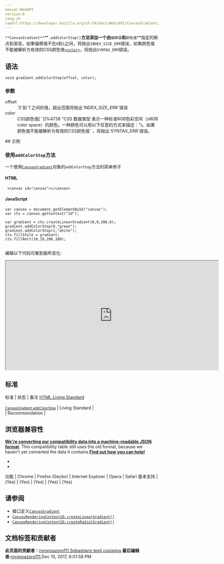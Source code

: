 ```yaml
---
manual:WebAPI
version:0
lang:zh
rawUrl:https://developer.mozilla.org/zh-CN/docs/Web/API/CanvasGradient/addColorStop
---
```






`**CanvasGradient**`**`.addColorStop()`**方法添加一个由**`偏移值`**和**`颜色值`**指定的断点到渐变。如果偏移值不在`0`到`1`之间，将抛出`INDEX_SIZE_ERR`错误，如果颜色值不能被解析为有效的CSS颜色值[`<color>`](%4738 "CSS 数据类型 <color> 表示一种标准RGB色彩空间（sRGB color space）的颜色。一种颜色可以用以下任意的方式来描述：")，将抛出`SYNTAX_ERR`错误。


## 语法<a name="语法"></a>

```
void gradient.addColorStop(offset, color);

```

### 参数<a name="参数"></a>
<dl><dt id=''>offset</dt><dd>`0`到`1`之间的值，超出范围将抛出`INDEX_SIZE_ERR`错误</dd><dt id=''>color</dt><dd>CSS颜色值[`<color>`](%4738 "CSS 数据类型 <color> 表示一种标准RGB色彩空间（sRGB color space）的颜色。一种颜色可以用以下任意的方式来描述：")。如果颜色值不能被解析为有效的CSS颜色值`<color>`，将抛出`SYNTAX_ERR`错误。</dd></dl>
## 示例<a name="示例"></a>

### 使用`addColorStop`方法<a name="使用addColorStop方法"></a>


一个使用[`CanvasGradient`](%13 "CanvasGradient 接口表示描述渐变的不透明对象。通过 CanvasRenderingContext2D.createLinearGradient() 或 CanvasRenderingContext2D.createRadialGradient() 的返回值得到.")对象的`addColorStop`方法的简单例子


#### HTML<a name="HTML"></a>

```
 <canvas id="canvas"></canvas>
```

#### JavaScript<a name="JavaScript"></a>

```
var canvas = document.getElementById("canvas");
var ctx = canvas.getContext("2d");

var gradient = ctx.createLinearGradient(0,0,200,0);
gradient.addColorStop(0,"green");
gradient.addColorStop(1,"white");
ctx.fillStyle = gradient;
ctx.fillRect(10,10,200,100); 
 

```


编辑以下代码可看到画布变化:



<iframe src='https://mdn.mozillademos.org/zh-CN/docs/Web/API/CanvasGradient/addColorStop$samples/Playable_code?revision=1335802' width='700' height='360'></iframe>



## 标准<a name="标准"></a>
标准 | 状态 | 备注 
[HTML Living Standard<br></br><small>CanvasGradient.addColorStop</small>](%23616 "") | Living Standard |  
 | Recommendation |  


## 浏览器兼容性<a name="浏览器兼容性"></a>


**[We&#39;re converting our compatibility data into a machine-readable JSON format](%3344 "")**. This compatibility table still uses the old format, because we haven&#39;t yet converted the data it contains.**[Find out how you can help!](%3392 "")**


* 
* 
功能 | Chrome | Firefox (Gecko) | Internet Explorer | Opera | Safari 
基本支持 | (Yes) | (Yes) | (Yes) | (Yes) | (Yes) 




## 请参阅<a name="请参阅"></a>

* 接口定义[`CanvasGradient`](%13 "CanvasGradient 接口表示描述渐变的不透明对象。通过 CanvasRenderingContext2D.createLinearGradient() 或 CanvasRenderingContext2D.createRadialGradient() 的返回值得到.")
* [`CanvasRenderingContext2D.createLinearGradient()`](%246 "CanvasRenderingContext2D.createLinearGradient()方法创建一个沿参数坐标指定的直线的渐变。该方法返回一个线性 CanvasGradient对象。")
* [`CanvasRenderingContext2D.createRadialGradient()`](%247 "CanvasRenderingContext2D.createRadialGradient() 是 Canvas 2D API 根据参数确定两个圆的坐标，绘制放射性渐变的方法。这个方法返回 CanvasGradient。")



## 文档标签和贡献者
**此页面的贡献者：**[roronoazoro111](%23617 ""),[Sebastianz](%4468 ""),[teoli](%160 ""),[cuixiping](%62 "")
**最后编辑者:**[roronoazoro111](%23617 ""),<time>Dec 10, 2017, 6:01:58 PM</time>


